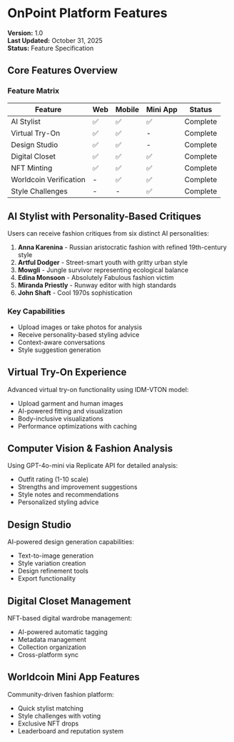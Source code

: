 # OnPoint Platform Features

**Version:** 1.0  
**Last Updated:** October 31, 2025  
**Status:** Feature Specification

## Core Features Overview

### Feature Matrix

| Feature | Web | Mobile | Mini App | Status |
|---------|-----|--------|----------|--------|
| AI Stylist | ✅ | ✅ | ✅ | Complete |
| Virtual Try-On | ✅ | ✅ | - | Complete |
| Design Studio | ✅ | ✅ | - | Complete |
| Digital Closet | ✅ | ✅ | ✅ | Complete |
| NFT Minting | ✅ | ✅ | ✅ | Complete |
| Worldcoin Verification | - | ✅ | ✅ | Complete |
| Style Challenges | - | - | ✅ | Complete |

## AI Stylist with Personality-Based Critiques

Users can receive fashion critiques from six distinct AI personalities:

1. **Anna Karenina** - Russian aristocratic fashion with refined 19th-century style
2. **Artful Dodger** - Street-smart youth with gritty urban style
3. **Mowgli** - Jungle survivor representing ecological balance
4. **Edina Monsoon** - Absolutely Fabulous fashion victim
5. **Miranda Priestly** - Runway editor with high standards
6. **John Shaft** - Cool 1970s sophistication

### Key Capabilities
- Upload images or take photos for analysis
- Receive personality-based styling advice
- Context-aware conversations
- Style suggestion generation

## Virtual Try-On Experience

Advanced virtual try-on functionality using IDM-VTON model:

- Upload garment and human images
- AI-powered fitting and visualization
- Body-inclusive visualizations
- Performance optimizations with caching

## Computer Vision & Fashion Analysis

Using GPT-4o-mini via Replicate API for detailed analysis:

- Outfit rating (1-10 scale)
- Strengths and improvement suggestions
- Style notes and recommendations
- Personalized styling advice

## Design Studio

AI-powered design generation capabilities:

- Text-to-image generation
- Style variation creation
- Design refinement tools
- Export functionality

## Digital Closet Management

NFT-based digital wardrobe management:

- AI-powered automatic tagging
- Metadata management
- Collection organization
- Cross-platform sync

## Worldcoin Mini App Features

Community-driven fashion platform:

- Quick stylist matching
- Style challenges with voting
- Exclusive NFT drops
- Leaderboard and reputation system